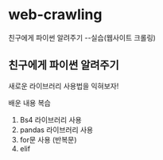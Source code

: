 # web-crawling
친구에게 파이썬 알려주기 --실습(웹사이트 크롤링)


## 친구에게 파이썬 알려주기

새로운 라이브러리 사용법을 익혀보자!

배운 내용 복습

1. Bs4 라이브러리 사용
2. pandas 라이브러리 사용
3. for문 사용 (반복문)
4. elif 




